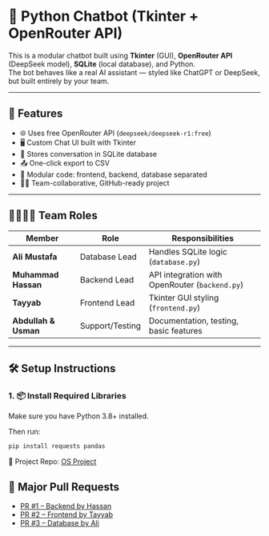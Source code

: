 # 🤖 Python Chatbot (Tkinter + OpenRouter API)

This is a modular chatbot built using **Tkinter** (GUI), **OpenRouter API** (DeepSeek model), **SQLite** (local database), and Python.  
The bot behaves like a real AI assistant — styled like ChatGPT or DeepSeek, but built entirely by your team.

---

## 🧠 Features

- 🌐 Uses free OpenRouter API (`deepseek/deepseek-r1:free`)
- 🖥️ Custom Chat UI built with Tkinter
- 💾 Stores conversation in SQLite database
- 📤 One-click export to CSV
- 📂 Modular code: frontend, backend, database separated
- 🧑‍💻 Team-collaborative, GitHub-ready project

---

## 👨‍👩‍👧‍👦 Team Roles

| Member              | Role           | Responsibilities                      |
|---------------------|----------------|----------------------------------------|
| **Ali Mustafa**     | Database Lead  | Handles SQLite logic (`database.py`)   |
| **Muhammad Hassan** | Backend Lead   | API integration with OpenRouter (`backend.py`) |
| **Tayyab**          | Frontend Lead  | Tkinter GUI styling (`frontend.py`)    |
| **Abdullah & Usman**| Support/Testing| Documentation, testing, basic features |

---

## 🛠️ Setup Instructions

### 1. 📦 Install Required Libraries

Make sure you have Python 3.8+ installed.

Then run:

```bash
pip install requests pandas
```

🔗 Project Repo: [OS Project](https://github.com/ranaalimustafa/project-of-OS-)

## 🔁 Major Pull Requests
- [PR #1 – Backend by Hassan](https://github.com/ranaalimustafa/project-of-OS-/pull/1)
- [PR #2 – Frontend by Tayyab](https://github.com/your-repo/pull/4)
- [PR #3 – Database by Ali](https://github.com/your-repo/pull/5)

